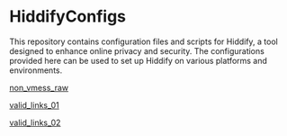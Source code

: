 # HiddifyConfigs

This repository contains configuration files and scripts for Hiddify, a tool designed to enhance online privacy and security. The configurations provided here can be used to set up Hiddify on various platforms and environments.

[non_vmess_raw](https://raw.githubusercontent.com/shinexus/LearnToProgram/refs/heads/master/HiddifyConfigs/bin/Debug/non_vmess_raw.txt)

[valid_links_01](https://raw.githubusercontent.com/shinexus/LearnToProgram/refs/heads/master/HiddifyConfigs/bin/Debug/valid_links_01.txt)

[valid_links_02](https://raw.githubusercontent.com/shinexus/LearnToProgram/refs/heads/master/HiddifyConfigs/bin/Debug/valid_links_02.txt)

